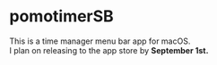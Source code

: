 # pomotimerSB
This is a time manager menu bar app for macOS.
<br>
I plan on releasing to the app store by <b> September 1st. </b>
